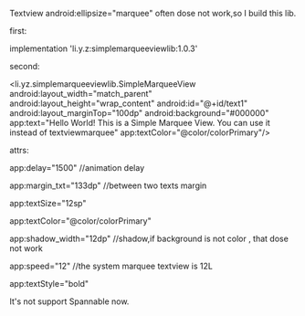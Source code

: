 Textview android:ellipsize="marquee" often dose not work,so I build this lib.

first:

implementation 'li.y.z:simplemarqueeviewlib:1.0.3'

second:

 <li.yz.simplemarqueeviewlib.SimpleMarqueeView
            android:layout_width="match_parent"
            android:layout_height="wrap_content"
            android:id="@+id/text1"
            android:layout_marginTop="100dp"
            android:background="#000000"
            app:text="Hello World! This is a Simple Marquee View. You can use it instead of textviewmarquee"
            app:textColor="@color/colorPrimary"/>

attrs:

app:delay="1500" //animation delay

app:margin_txt="133dp" //between two texts margin

app:textSize="12sp" 

app:textColor="@color/colorPrimary"

app:shadow_width="12dp" //shadow,if background is not color , that dose not work

app:speed="12"   //the system marquee textview is 12L

app:textStyle="bold"


It's not support Spannable now.
